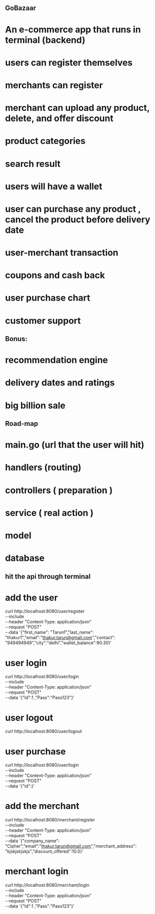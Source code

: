 ## GoBazaar

# An e-commerce app that runs in terminal (backend)

# users can register themselves
# merchants can register
# merchant can upload any product, delete, and offer discount
# product categories
# search result
# users will have a wallet
# user can purchase any product , cancel the product before delivery date
# user-merchant transaction
# coupons and cash back
# user purchase chart
# customer support

## Bonus:
# recommendation engine
# delivery dates and ratings
# big billion sale 


## Road-map

# main.go (url that the user will hit)
# handlers (routing)
# controllers ( preparation )
# service ( real action )
# model
# database 



## hit the api through terminal
# add the user
curl http://localhost:8080/user/register \
     --include \
     --header "Content-Type: application/json"  \
     --request "POST" \
     --data '{"first_name": "Tarun1","last_name": "thakur1","email":"thakur.tarun@gmail.com","contact": "949494949","city":"delhi","wallet_balance":90.30}'


# user login 
curl http://localhost:8080/user/login \
     --include \
     --header "Content-Type: application/json"  \
     --request "POST" \
     --data '{"Id":1 ,"Pass":"Pass123"}'

# user logout
curl http://localhost:8080/user/logout

# user purchase
curl http://localhost:8080/user/login \
     --include \
     --header "Content-Type: application/json"  \
     --request "POST" \
     --data '{"id":}'


# add the merchant

curl http://localhost:8080/merchant/register \
     --include \
     --header "Content-Type: application/json"  \
     --request "POST" \
     --data '{"company_name": "Cipher","email":"thakur.tarun@gmail.com","merchant_address": "kjskjskjskjs","discount_offered":10.0}'

# merchant login
curl http://localhost:8080/merchant/login \
     --include \
     --header "Content-Type: application/json"  \
     --request "POST" \
     --data '{"Id":1 ,"Pass":"Pass123"}'